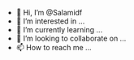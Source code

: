 - 👋 Hi, I’m @Salamidf
- 👀 I’m interested in ...
- 🌱 I’m currently learning ...
- 💞️ I’m looking to collaborate on ...
- 📫 How to reach me ...

<!---
Salamidf/Salamidf is a ✨ special ✨ repository because its `README.md` (this file) appears on your GitHub profile.
You can click the Preview link to take a look at your changes.
--->
